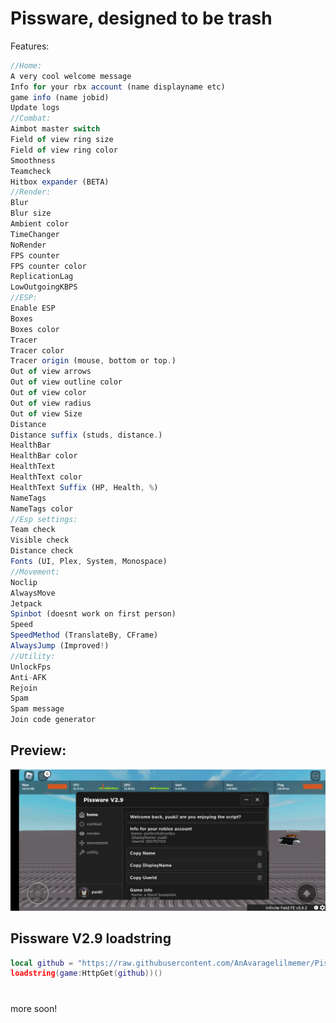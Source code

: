 
#                               Pissware, designed to be trash

Features:
```js
//Home:
A very cool welcome message 
Info for your rbx account (name displayname etc)
game info (name jobid)
Update logs
//Combat:
Aimbot master switch
Field of view ring size
Field of view ring color
Smoothness
Teamcheck
Hitbox expander (BETA)
//Render:
Blur
Blur size
Ambient color
TimeChanger
NoRender
FPS counter
FPS counter color
ReplicationLag
LowOutgoingKBPS
//ESP:
Enable ESP
Boxes
Boxes color
Tracer
Tracer color 
Tracer origin (mouse, bottom or top.)
Out of view arrows
Out of view outline color
Out of view color
Out of view radius
Out of view Size
Distance
Distance suffix (studs, distance.)
HealthBar
HealthBar color
HealthText 
HealthText color
HealthText Suffix (HP, Health, %)
NameTags
NameTags color
//Esp settings:
Team check
Visible check
Distance check
Fonts (UI, Plex, System, Monospace)
//Movement:
Noclip
AlwaysMove
Jetpack
Spinbot (doesnt work on first person)
Speed
SpeedMethod (TranslateBy, CFrame)
AlwaysJump (Improved!)
//Utility:
UnlockFps
Anti-AFK 
Rejoin 
Spam
Spam message
Join code generator
```
## Preview:
![](https://github.com/AnAvaragelilmemer/Pissware/blob/main/Utility/Screenshot_20230319-153339_Roblox.jpg)
## Pissware V2.9 loadstring
```lua
local github = "https://raw.githubusercontent.com/AnAvaragelilmemer/Pissware/main/Main/main.lua"
loadstring(game:HttpGet(github))()
```
#
more soon!


